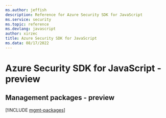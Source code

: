```yaml
---
ms.author: jeffish
description: Reference for Azure Security SDK for JavaScript
ms.service: security
ms.topic: reference
ms.devlang: javascript
author: xirzec
title: Azure Security SDK for JavaScript
ms.data: 08/17/2022
---
```

# Azure Security SDK for JavaScript - preview

## Management packages - preview
[!INCLUDE [mgmt-packages](security-mgmt-index.md)]